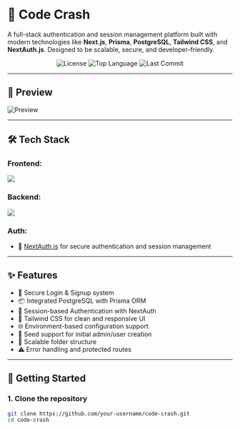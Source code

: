 # 🚀 Code Crash

A full-stack authentication and session management platform built with modern technologies like **Next.js**, **Prisma**, **PostgreSQL**, **Tailwind CSS**, and **NextAuth.js**. Designed to be scalable, secure, and developer-friendly.

<div align="center">
  <img src="https://img.shields.io/github/license/your-username/code-crash?style=flat-square" alt="License" />
  <img src="https://img.shields.io/github/languages/top/your-username/code-crash?style=flat-square" alt="Top Language" />
  <img src="https://img.shields.io/github/last-commit/your-username/code-crash?style=flat-square" alt="Last Commit" />
</div>

---

## 📸 Preview

![Preview](./public/preview.png)

---

## 🛠️ Tech Stack

### Frontend:
<p>
  <img src="https://skillicons.dev/icons?i=nextjs,tailwind,js,html,css" />
</p>

### Backend:
<p>
  <img src="https://skillicons.dev/icons?i=nodejs,prisma,postgres,nextjs" />
</p>

### Auth:
- 🔐 [NextAuth.js](https://next-auth.js.org) for secure authentication and session management

---

## ✨ Features

- 🔑 Secure Login & Signup system
- 📦 Integrated PostgreSQL with Prisma ORM
- 🔄 Session-based Authentication with NextAuth
- 📐 Tailwind CSS for clean and responsive UI
- 🌐 Environment-based configuration support
- 🌱 Seed support for initial admin/user creation
- 📁 Scalable folder structure
- ⚠ Error handling and protected routes

---

## 🚀 Getting Started

### 1. Clone the repository

```bash
git clone https://github.com/your-username/code-crash.git
cd code-crash

